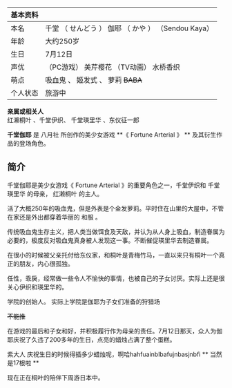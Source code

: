 |  **基本资料**  ||
|---|---|
|本名  |  千堂  （  せんどう  ）  伽耶  （  かや  ）  （Sendou Kaya）   |
|年龄  |  大约250岁   |
|生日  |  7月12日   |
|声优  |  （PC游戏）  美芹樱花  （TV动画）  水桥香织   |
|萌点  |  吸血鬼  、  姬发式  、  萝莉  ~~BABA~~  |
|个人状态  |  旅游中   |
**亲属或相关人**  
红濑桐叶  、千堂伊织、  千堂瑛里华  、东仪征一郎  
  
**千堂伽耶** 是  八月社  所创作的美少女游戏 **《 Fortune Arterial  》 ** 及其衍生作品的登场角色。

##  简介

千堂伽耶是美少女游戏《  Fortune Arterial  》的重要角色之一，千堂伊织和  千堂瑛里华  的母亲，  红濑桐叶  的主人。

活了大概250年的吸血鬼，但是外表是个金发萝莉。平时住在山里的大屋中，不管在家还是外出都穿着华丽的  和服  。

传统吸血鬼生存主义，把人类当做饵食及天敌，并认为从人身上吸血，制造眷属为必要的，极度反对吸血鬼真身被人发现这一事。不断催促瑛里华去制造眷属。

在很小的时候被父亲托付给东仪家，和桐叶是青梅竹马，一直以来只有桐叶一个真正的朋友，内心很孤独。

任性，乖戾，经常做一些令人不愉快的事情，也被自己的子女讨厌。实际上还是很关心伊织和瑛里华的。

学院的创始人。  实际上学院是伽耶为子女们准备的狩猎场

~~不能推~~

在游戏的最后和子女和好，并积极履行作为母亲的责任。7月12日那天，众人为伽耶庆祝了久违了200多年的生日，点亮的蜡烛占满了整个蛋糕。

紫大人  庆祝生日的时候得插多少蜡烛呢，啊哈hahfuainblbafujnbasjnbfi ** 当然是17根啦  **

现在正在桐叶的陪伴下周游日本中。